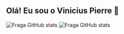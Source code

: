 ## Olá! Eu sou o Vinicius Pierre 🤝

![Fraga GitHub stats](https://github-readme-stats.vercel.app/api?username=vini-pierre&show_icons=true&theme=dracula&count_private=true)
![Fraga GitHub stats](https://github-readme-stats.vercel.app/api/top-langs/?username=vini-pierre&layout=compact&langs_count=7&theme=dracula&count_private=true)


